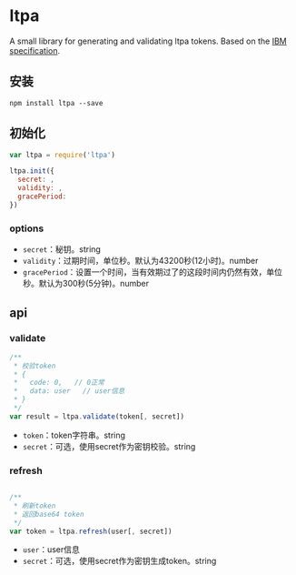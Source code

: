 # ltpa

A small library for generating and validating ltpa tokens. Based on the 
[IBM specification](http://www-12.lotus.com/ldd/doc/tools/c/7.0/api70ug.nsf/85255d56004d2bfd85255b1800631684/ceda2cb8df47607f85256c3d005f816d).

## 安装
`npm install ltpa --save`

## 初始化
```javascript
var ltpa = require('ltpa')

ltpa.init({
  secret: ,
  validity: ,
  gracePeriod: 
})
```

### options
- `secret`：秘钥。string
- `validity`：过期时间，单位秒。默认为43200秒(12小时)。number
- `gracePeriod`：设置一个时间，当有效期过了的这段时间内仍然有效，单位秒。默认为300秒(5分钟)。number


## api

### validate
```javascript
/**
 * 校验token
 * {
 *   code: 0,   // 0正常
 *   data: user   // user信息
 * }
 */
var result = ltpa.validate(token[, secret])
```

- `token`：token字符串。string
- `secret`：可选，使用secret作为密钥校验。string

### refresh
```javascript

/**
 * 刷新token
 * 返回base64 token
 */
var token = ltpa.refresh(user[, secret])
```

- `user`：user信息
- `secret`：可选，使用secret作为密钥生成token。string
